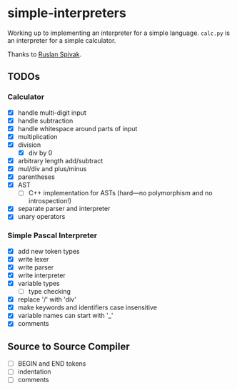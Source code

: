 # simple-interpreters

Working up to implementing an interpreter for a simple language. `calc.py` is an interpreter for a simple calculator.

Thanks to [Ruslan Spivak](https://ruslanspivak.com).

## TODOs

### Calculator

- [x] handle multi-digit input
- [x] handle subtraction
- [x] handle whitespace around parts of input
- [x] multiplication
- [x] division
  - [x] div by 0
- [x] arbitrary length add/subtract
- [x] mul/div and plus/minus
- [x] parentheses
- [x] AST
  - [ ] C++ implementation for ASTs (hard—no polymorphism and no introspection!)
- [x] separate parser and interpreter
- [x] unary operators

### Simple Pascal Interpreter

- [x] add new token types
- [x] write lexer
- [x] write parser
- [x] write interpreter
- [x] variable types
  - [ ] type checking
- [x] replace '/' with 'div'
- [x] make keywords and identifiers case insensitive
- [x] variable names can start with '\_'
- [x] comments

## Source to Source Compiler

- [ ] BEGIN and END tokens
- [ ] indentation
- [ ] comments
